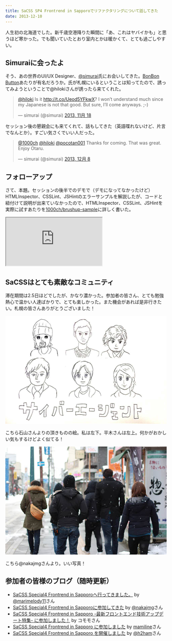 ```yaml
---
title: SaCSS SP4 Frontrend in Sapporoでリファクタリングについて話してきた
date: 2013-12-10
---
```


人生初の北海道でした。新千歳空港降りた瞬間に「あ、これはヤバイかも」と思うほど寒かった。でも聞いていたとおり室内とかは暖かくて、とても過ごしやすい。

## Simuraiに会ったよ

そう、あの世界のUI/UX Designer、[@simurai](http://simurai.com/)氏にお会いしてきた。[BonBon Button](http://archive.simurai.com/lab/buttons/)あたりが有名だろうか。氏が札幌にいるということは知ってたので、誘ってみようということで@hilokiさんが誘ったら来てくれた。

<blockquote class="twitter-tweet" lang="ja"><p><a href="https://twitter.com/hiloki">@hiloki</a> Is it <a href="http://t.co/Ueod5YFkwX">http://t.co/Ueod5YFkwX</a>? I won’t understand much since my Japanese is not that good. But sure, I’ll come anyways. ;-)</p>&mdash; simurai (@simurai) <a href="https://twitter.com/simurai/statuses/402398182136479744">2013, 11月 18</a></blockquote>

セッション後の懇親会にも来てくれて、話もしてきた（英語喋れないけど、片言でなんとか）。すごい気さくでいい人だった。

<blockquote class="twitter-tweet" lang="ja"><p><a href="https://twitter.com/1000ch">@1000ch</a> <a href="https://twitter.com/hiloki">@hiloki</a> <a href="https://twitter.com/pocotan001">@pocotan001</a> Thanks for coming. That was great. Enjoy Otaru.</p>&mdash; simurai (@simurai) <a href="https://twitter.com/simurai/statuses/409520557915267072">2013, 12月 8</a></blockquote>

## フォローアップ

さて、本題。セッションの後半でのデモで（デモになってなかったけど）HTMLInspector、CSSLint、JSHintのエラーサンプルを解説したが、コードと紐付けて説明が出来ていなかったので、HTMLInspector、CSSLint、JSHintを実際に試すあたりを[1000ch/brushup-sample](http://github.com/1000ch/brushup-sample)に詳しく書いた。

<iframe loading="lazy" class="dropshadow speakerdeck-iframe" src="https://speakerdeck.com/player/1b318f5058b0013149ef66d2f27aad89" title="Brush up your Coding 2013 Winter" allowfullscreen="true" style="aspect-ratio: 560 / 420;" data-ratio="1.3333333333333333"></iframe>

## SaCSSはとても素敵なコミュニティ

滞在期間は2.5日ほどでしたが、かなり濃かった。参加者の皆さん、とても勉強熱心で温かい人達ばかりで、とても楽しかった。また機会があれば是非行きたい。札幌の皆さんありがとうございました！

![](./sacss-sp4-portrait.jpg)

こちら石山さんよりの頂きものの絵。私は左下。平木さんは左上。何かがおかしい気もするけどよく似てる！

![](./sacss-sp4-frontrend.jpg)

こちら@nakajmgさんより。いい写真！

## 参加者の皆様のブログ（随時更新）

- [SaCSS Special4 Frontrend in Sapporoへ行ってきました。](http://marimelody.net/web/77) by [@marimelody11](https://twitter.com/marimelody11)さん
- [SaCSS Special4 Frontrend in Sapporoに参加してきた](http://nakajmg.github.io/blog/2013-12-11/saccs-frontrend.html) by [@nakajmg](https://twitter.com/nakajmg)さん
- [SaCSS Special4 Frontrend in Sapporo -最新フロントエンド技術アップデート特集- に参加しました！](http://cat-speak.net/2013/12/17/713/) by コモモさん
- [SaCSS Special4 Frontrend in Sapporo に参加しました](http://mamiline.tumblr.com/post/70811693874/sacss-special4-frontrend-in-sapporo) by [mamiline](https://twitter.com/mamiline6)さん
- [SaCSS Special4 Frontrend in Sapporo を開催しました](http://h2ham.net/sacss-special4-frontrend-in-sapporo) by [@h2ham](https://twitter.com/h2ham)さん
